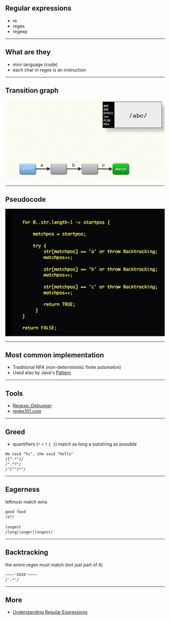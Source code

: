 ## Regular expressions

* re
* regex
* regexp

---

## What are they

* mini-language (code)
* each char in regex is an instruction

---

## Transition graph

![](transition_graph.png)

---

## Pseudocode

![](pseudocode.png)

---

## Most common implementation

* Traditional NFA (non-deterministic finite automaton)
* Used also by Java's [Pattern](https://docs.oracle.com/javase/10/docs/api/java/util/regex/Pattern.html#jcc)

---

## Tools

* [Regexp::Debugger](https://metacpan.org/pod/Regexp::Debugger)
* [regex101.com](https://regex101.com)

---

## Greed

* quantifiers (`*` `+` `?` `{ }`) match as long a substring as possible

```plain
He said "hi", she said "hello"
/[".*"]/
/".*?"/
/"[^"]*"/
```

---

## Eagerness

leftmost match wins

```plain
good food
/o*/

longest
/long|longer|longest/
```

---

## Backtracking

the entire regex must match (not just part of it)

```plain
~~~~'XXXX'~~~~
/'.*'/
```

---

## More

* [Understanding Regular Expressions](https://learning.oreilly.com/videos/understanding-regular-expressions/9781491996300)
